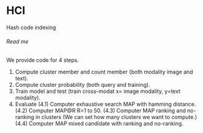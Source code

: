 # HCI
Hash code indexing
###### Read me ######
We provide code for 4 steps.
1. Compute cluster member and count member (both modality image and text).
2. Compute cluster probability (both query and training).
3. Train model and test (train cross-modat x= image modality, y=text modality).
4. Evaluate
	(4.1) Computer exhaustive search MAP with hamming distance.
	(4.2) Computer MAP@R R=1 to 50.
	(4.3) Computer MAP ranking and no-ranking in clusters (We can set how many clusters we want to compute.)
	(4.4) Computer MAP mixed candidate with ranking and no-ranking.
